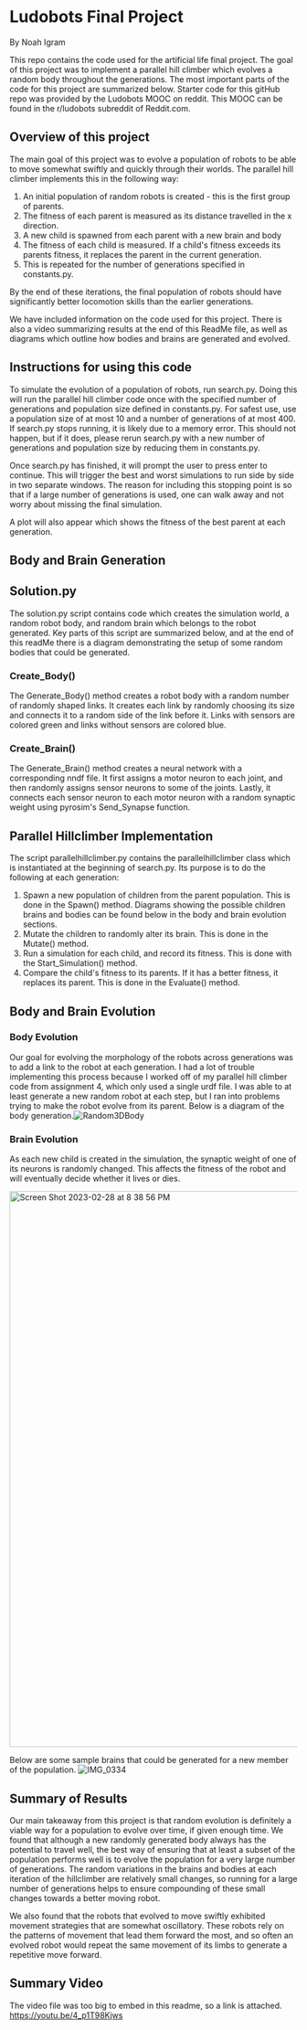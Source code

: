 # Ludobots Final Project

By Noah Igram

This repo contains the code used for the artificial life final project. The goal of this project was to implement a parallel hill climber which evolves a random body throughout the generations. The most important parts of the code for this project are summarized below. Starter code for this gitHub repo was provided by the Ludobots MOOC on reddit. This MOOC can be found in the r/ludobots subreddit of Reddit.com.

## Overview of this project
The main goal of this project was to evolve a population of robots to be able to move somewhat swiftly and quickly through their worlds. The parallel hill climber implements this in the following way:
1. An initial population of random robots is created - this is the first group of parents.
2. The fitness of each parent is measured as its distance travelled in the x direction.
3. A new child is spawned from each parent with a new brain and body
4. The fitness of each child is measured. If a child's fitness exceeds its parents fitness, it replaces the parent in the current generation.
5. This is repeated for the number of generations specified in constants.py.

By the end of these iterations, the final population of robots should have significantly better locomotion skills than the earlier generations.

We have included information on the code used for this project. There is also a video summarizing results at the end of this ReadMe file, as well as diagrams which outline how bodies and brains are generated and evolved. 

## Instructions for using this code

To simulate the evolution of a population of robots, run search.py. Doing this will run the parallel hill climber code once with the specified number of generations and population size defined in constants.py. For safest use, use a population size of at most 10 and a number of generations of at most 400. If search.py stops running, it is likely due to a memory error. This should not happen, but if it does, please rerun search.py with a new number of generations and population size by reducing them in constants.py.

Once search.py has finished, it will prompt the user to press enter to continue. This will trigger the best and worst simulations to run side by side in two separate windows. The reason for including this stopping point is so that if a large number of generations is used, one can walk away and not worry about missing the final simulation.

A plot will also appear which shows the fitness of the best parent at each generation.

## Body and Brain Generation

## Solution.py

The solution.py script contains code which creates the simulation world, a random robot body, and random brain which belongs to the robot generated. Key parts of this script are summarized below, and at the end of this readMe there is a diagram demonstrating the setup of some random bodies that could be generated.

### Create_Body()

The Generate_Body() method creates a robot body with a random number of randomly shaped links. It creates each link by randomly choosing its size and connects it to a random side of the link before it. Links with sensors are colored green and links without sensors are colored blue.

### Create_Brain()

The Generate_Brain() method creates a neural network with a corresponding nndf file. It first assigns a motor neuron to each joint, and then randomly assigns sensor neurons to some of the joints. Lastly, it connects each sensor neuron to each motor neuron with a random synaptic weight using pyrosim's Send_Synapse function.

## Parallel Hillclimber Implementation
The script parallelhillclimber.py contains the parallelhillclimber class which is instantiated at the beginning of search.py. Its purpose is to do the following at each generation:
1. Spawn a new population of children from the parent population. This is done in the Spawn() method. Diagrams showing the possible children brains and bodies can be found below in the body and brain evolution sections.
2. Mutate the children to randomly alter its brain. This is done in the Mutate() method. 
3. Run a simulation for each child, and record its fitness. This is done with the Start_Simulation() method. 
4. Compare the child's fitness to its parents. If it has a better fitness, it replaces its parent. This is done in the Evaluate() method.

## Body and Brain Evolution

### Body Evolution

Our goal for evolving the morphology of the robots across generations was to add a link to the robot at each generation. I had a lot of trouble implementing this process because I worked off of my parallel hill climber code from assignment 4, which only used a single urdf file. I was able to at least generate a new random robot at each step, but I ran into problems trying to make the robot evolve from its parent. Below is a diagram of the body generation.![Random3DBody](https://user-images.githubusercontent.com/75544386/220231503-1c5ac866-97dd-407c-8d4e-9a28791b0224.jpg)

### Brain Evolution

As each new child is created in the simulation, the synaptic weight of one of its neurons is randomly changed. This affects the fitness of the robot and will eventually decide whether it lives or dies.

<img width="973" alt="Screen Shot 2023-02-28 at 8 38 56 PM" src="https://user-images.githubusercontent.com/75544386/222031768-7ce43c31-dde6-49ab-91ad-49a3081c25ef.png">

Below are some sample brains that could be generated for a new member of the population.
![IMG_0334](https://user-images.githubusercontent.com/75544386/224839153-5b815a1e-2f38-485f-ab2c-000c5321303b.jpg)

## Summary of Results
Our main takeaway from this project is that random evolution is definitely a viable way for a population to evolve over time, if given enough time. We found that although a new randomly generated body always has the potential to travel well, the best way of ensuring that at least a subset of the population performs well is to evolve the population for a very large number of generations. The random variations in the brains and bodies at each iteration of the hillclimber are relatively small changes, so running for a large number of generations helps to ensure compounding of these small changes towards a better moving robot. 

We also found that the robots that evolved to move swiftly exhibited movement strategies that are somewhat oscillatory. These robots rely on the patterns of movement that lead them forward the most, and so often an evolved robot would repeat the same movement of its limbs to generate a repetitive move forward.

## Summary Video
The video file was too big to embed in this readme, so a link is attached. 
https://youtu.be/4_p1T98Kjws
